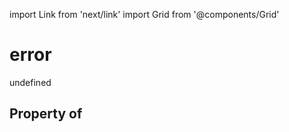 import Link from 'next/link'
import Grid from '@components/Grid'

# error

undefined

## Property of



